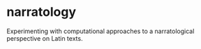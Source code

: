 # narratology

Experimenting with computational approaches to a narratological perspective on Latin texts.
